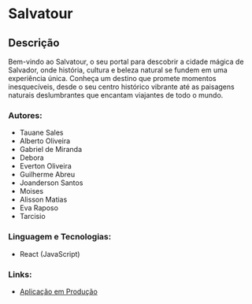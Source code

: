 # Salvatour

## Descrição

Bem-vindo ao Salvatour, o seu portal para descobrir a cidade mágica de Salvador, onde história, cultura e beleza natural se fundem em uma experiência única. Conheça um destino que promete momentos inesquecíveis, desde o seu centro histórico vibrante até as paisagens naturais deslumbrantes que encantam viajantes de todo o mundo.

### Autores:
- Tauane Sales 
- Alberto Oliveira
- Gabriel de Miranda
- Debora 
- Everton Oliveira
- Guilherme Abreu
- Joanderson Santos
- Moises
- Alisson Matias
- Eva Raposo
- Tarcisio

 ### Linguagem e Tecnologias:
- React (JavaScript)


### Links:
- [Aplicação em Produção](https://salvatour-cicd-frontend.vercel.app/)